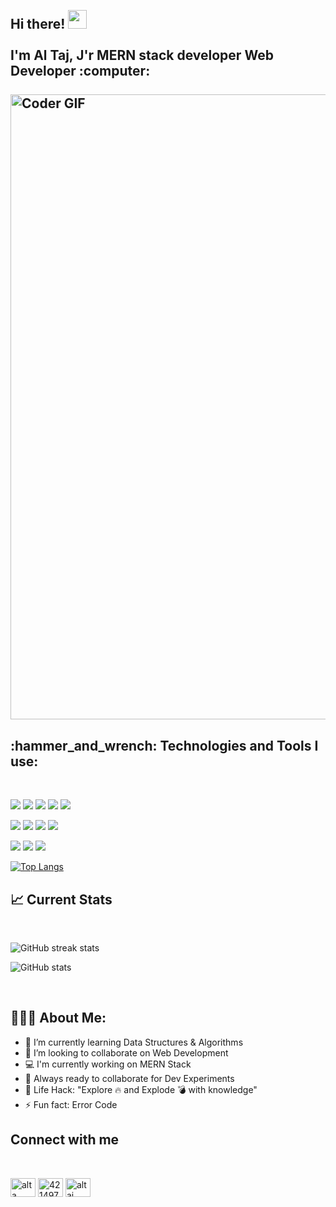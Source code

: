 <h2 align="left">
 <abc>
  <br>Hi there! <img src="https://user-images.githubusercontent.com/42378118/110234147-e3259600-7f4e-11eb-95be-0c4047144dea.gif" width="30"><br>
  <br> I'm Al Taj, J'r MERN stack developer Web Developer :computer:<br>
  <br>
    <img src="https://media.giphy.com/media/SWoSkN6DxTszqIKEqv/giphy.gif" alt="Coder GIF" width="1000">
 </abc>
</h2> 

<h2 align="left">:hammer_and_wrench: Technologies and Tools I use:</h2>
<br>
<p align="left">
<img src="https://github.com/mir-hussain/mir-hussain/blob/main/images/icons/HTML.png"/>
<img src="https://github.com/mir-hussain/mir-hussain/blob/main/images/icons/css.png"/>
<img src="https://github.com/mir-hussain/mir-hussain/blob/main/images/icons/JavaScript.png"/>
<img src="https://github.com/mir-hussain/mir-hussain/blob/main/images/icons/c.png"/>
<img src="https://github.com/mir-hussain/mir-hussain/blob/main/images/icons/cpp.png"/>
</p>
<p align="left">
<img src="https://github.com/mir-hussain/mir-hussain/blob/main/images/icons/react.png"/>

<img src="https://github.com/mir-hussain/mir-hussain/blob/main/images/icons/tailwind.png"/>
<img src="https://github.com/mir-hussain/mir-hussain/blob/main/images/icons/Bootsrap.png"/>
<img src="https://github.com/mir-hussain/mir-hussain/blob/main/images/icons/firebase.png"/>
</p>
<p align="left">
<img src="https://github.com/mir-hussain/mir-hussain/blob/main/images/icons/node.png"/>
<img src="https://github.com/mir-hussain/mir-hussain/blob/main/images/icons/express.png"/>
<img src="https://github.com/mir-hussain/mir-hussain/blob/main/images/icons/mongo.png"/>
</p>

[![Top Langs](https://github-readme-stats.vercel.app/api/top-langs/?username=altaj1&theme=dark)](https://github.com/anuraghazra/github-readme-stats)
<br/>

## :chart_with_upwards_trend: Current Stats

<br />


![GitHub streak stats](https://streak-stats.demolab.com/?user=altaj1&theme=dark)  

![GitHub stats](https://github-readme-stats.vercel.app/api?username=altaj1&theme=dark&show_icons=true)  




<br/>

<h2 align="left">👨🏻‍💻 About Me:</h2>

- 🌱 I’m currently learning Data Structures & Algorithms 
- 👯 I’m looking to collaborate on Web Development 
- :computer: I'm currently working on MERN Stack
- :rocket: Always ready to collaborate for Dev Experiments
- :dart: Life Hack: "Explore :fire: and Explode :bomb: with knowledge"
- ⚡ Fun fact: Error Code
## Connect with me
<br/>
<p align="left">
<a href="https://www.linkedin.com/in/al-taj1" target="blank"><img align="center" src="https://raw.githubusercontent.com/rahuldkjain/github-profile-readme-generator/master/src/images/icons/Social/linked-in-alt.svg" alt="alta" height="30" width="40" /></a>
<a href="https://stackoverflow.com/users/21845630/al-taj" target="blank"><img align="center" src="https://raw.githubusercontent.com/rahuldkjain/github-profile-readme-generator/master/src/images/icons/Social/stack-overflow.svg" alt="4214976" height="30" width="40" /></a>
<img align="center" src="https://raw.githubusercontent.com/rahuldkjain/github-profile-readme-generator/master/src/images/icons/Social/instagram.svg" alt="altaj" height="30" width="40" />




